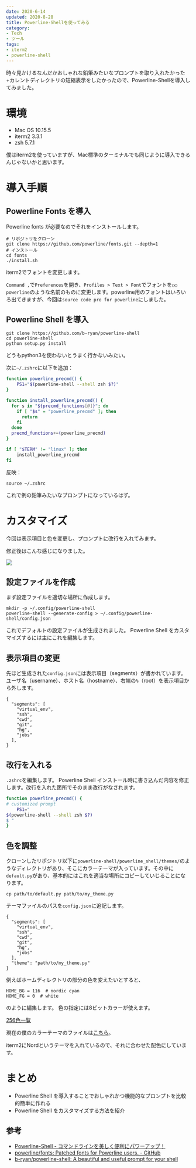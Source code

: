 ```yaml
---
date: 2020-6-14
updated: 2020-8-28
title: Powerline-Shellを使ってみる
category:
- Tech
- ツール
tags:
- iterm2
- powerline-shell
---
```


時々見かけるなんだかおしゃれな鉛筆みたいなプロンプトを取り入れたかった+カレントディレクトリの短縮表示をしたかったので、Powerline-Shellを導入してみました。

<!-- more -->

# 環境

- Mac OS 10.15.5
- iterm2 3.3.1
- zsh 5.7.1

僕はiterm2を使っていますが、Mac標準のターミナルでも同じように導入できるんじゃないかと思います。

# 導入手順

## Powerline Fonts を導入

Powerline fonts が必要なのでそれをインストールします。

```
# リポジトリをクローン
git clone https://github.com/powerline/fonts.git --depth=1
# インストール
cd fonts
./install.sh
```

iterm2でフォントを変更します。

`Command ,`で`Preferences`を開き、`Profiles > Text > Font`でフォントを`○○ powerline`のような名前のものに変更します。powerline用のフォントはいろいろ出てきますが、今回は`source code pro for powerline`にしました。

## Powerline Shell を導入

```
git clone https://github.com/b-ryan/powerline-shell
cd powerline-shell
python setup.py install
```

どうもpython3を使わないとうまく行かないみたい。

次に`~/.zshrc`に以下を追加：

```sh
function powerline_precmd() {
    PS1="$(powerline-shell --shell zsh $?)"
}

function install_powerline_precmd() {
  for s in "${precmd_functions[@]}"; do
    if [ "$s" = "powerline_precmd" ]; then
      return
    fi
  done
  precmd_functions+=(powerline_precmd)
}

if [ "$TERM" != "linux" ]; then
    install_powerline_precmd
fi
```

反映：

```
source ~/.zshrc
```

これで例の鉛筆みたいなプロンプトになっているはず。

# カスタマイズ

今回は表示項目と色を変更し、プロンプトに改行を入れてみます。

修正後はこんな感じになりました。

![](https://drive.google.com/uc?export=view&id=1f2J_0j50ThaJCk_m_0Sjg1tqISgJ7SP-)

## 設定ファイルを作成

まず設定ファイルを適切な場所に作成します。

```
mkdir -p ~/.config/powerline-shell
powerline-shell --generate-config > ~/.config/powerline-shell/config.json
```

これでデフォルトの設定ファイルが生成されました。
Powerline Shell をカスタマイズするには主にこれを編集します。

## 表示項目の変更

先ほど生成された`config.json`には表示項目（segments）が書かれています。
ユーザ名（username）、ホスト名（hostname）、右端の`%`（root）を表示項目から外します。

```
{
  "segments": [
    "virtual_env",
    "ssh",
    "cwd",
    "git",
    "hg",
    "jobs"
  ],
}
```

## 改行を入れる

`.zshrc`を編集します。
Powerline Shell インストール時に書き込んだ内容を修正します。改行を入れた箇所でそのまま改行がなされます。

```sh
function powerline_precmd() {
# customized prompt
    PS1="
$(powerline-shell --shell zsh $?)
$ "
}
```

## 色を調整

クローンしたリポジトリ以下に`powerline-shell/powerline_shell/themes/`のようなディレクトリがあり、そこにカラーテーマが入っています。その中に`default.py`があり、基本的にはこれを適当な場所にコピーしていじることになります。

```
cp path/to/default.py path/to/my_theme.py
```

テーマファイルのパスを`config.json`に追記します。

```
{
  "segments": [
    "virtual_env",
    "ssh",
    "cwd",
    "git",
    "hg",
    "jobs"
  ],
  "theme": "path/to/my_theme.py"
}
```

例えばホームディレクトリの部分の色を変えたいとすると、

```
HOME_BG = 116  # nordic cyan
HOME_FG = 0  # white
```

のように編集します。
色の指定には8ビットカラーが使えます。

[256色一覧](https://jonasjacek.github.io/colors/)

現在の僕のカラーテーマのファイルは[こちら](https://github.com/swimpenguin/dotfiles/blob/master/powerline-shell/themes/nord_like.py)。

iterm2にNordというテーマを入れているので、それに合わせた配色にしています。

# まとめ

- Powerline Shell を導入することでおしゃれかつ機能的なプロンプトを比較的簡単に作れる
- Powerline Shell をカスタマイズする方法を紹介

## 参考

- [Powerline-Shell - コマンドラインを美しく便利にパワーアップ！](https://linuxfan.info/powerline-shell)
- [powerline/fonts: Patched fonts for Powerline users. - GitHub](https://github.com/powerline/fonts)
- [b-ryan/powerline-shell: A beautiful and useful prompt for your shell](https://github.com/b-ryan/powerline-shell)
